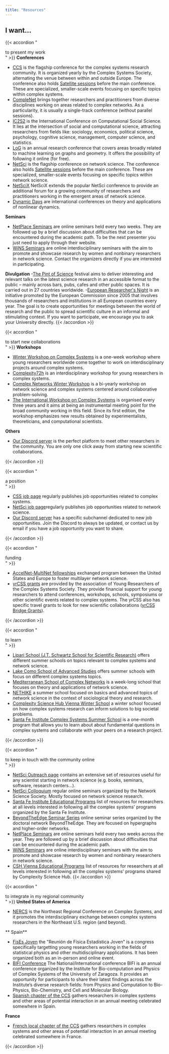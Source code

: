 ```yaml
---
title: "Resources"
---
```



## I want...

{{< accordion "<div><i class='fa-solid fa-microphone pr-4'></i>to present my work</div>" >}}
**Conferences**
- [CCS](https://ccs25.cssociety.org) is the flagship conference for the complex systems research community. It is organized yearly by the Complex Systems Society, alternating the venue between within and outside Europe. The conference also holds [Satellite sessions](https://ccs25.cssociety.org/satellite-2/) before the main conference. These are specialized, smaller-scale events focusing on specific topics within complex systems.
- [CompleNet](https://complenet.weebly.com) brings together researchers and practitioners from diverse disciplines working on areas related to complex networks. As a particularity, it is usually a single-track conference (without parallel sessions). 
- [IC2S2](https://www.ic2s2-2025.org/) is the International Conference on Computational Social Science. It lies at the intersection of social and computational science, attracting researchers from fields like: sociology, economics, political science, psychology, cognitive science, management, computer science, and statistics.
- [LoG](https://logconference.org/) is an annual research conference that covers areas broadly related to machine learning on graphs and geometry. It offers the possibility of following it online (for free).
- [NetSci](https://www.netscisociety.net/events/netsci) is the flagship conference on network science. The conference also holds [Satellite sessions](https://netsci2025.github.io/satellites/) before the main conference. These are specialized, smaller-scale events focusing on specific topics within network science.
- [NetSciX](https://netscix2025.iiti.ac.in) NetSciX extends the popular NetSci conference to provide an additional forum for a growing community of researchers and practitioners working in the emergent areas of network science. 
- [Dynamic Days](https://www.dynamicsdays.info) are international conferences on theory and applications of nonlinear dynamics.


**Seminars**
- [NetPlace Seminars](https://netplace.site) are online seminars held every two weeks. They are followed up by a brief discussion about difficulties that can be encountered during the academic path. To be the next presenter you just need to apply through their website.
- [WiNS Seminars](https://sites.google.com/view/womeninnetworkscience/) are online interdisciplinary seminars with the aim to promote and showcase research by women and nonbinary researchers in network science. Contact the organizers directly if you are interested in participating.

**Divulgation**
-[The Pint of Science](https://pintofscience.com) festival aims to deliver interesting and relevant talks on the latest science research in an accessible format to the public – mainly across bars, pubs, cafes and other public spaces. It is carried out in 27 countries worldwide. 
-[European Researcher's Night](https://marie-sklodowska-curie-actions.ec.europa.eu/actions/msca-citizens/join-a-celebration-of-science) is an initiative promoted by the European Commission since 2005 that involves thousands of researchers and institutions in all European countries every year. The goal is to create opportunities for meetings between the world of research and the public to spread scientific culture in an informal and stimulating context. If you want to participate, we encourage you to ask your University directly. 
{{< /accordion >}}


{{< accordion "<div><i class='fa-solid fa-people-arrows pr-4'></i>to start new collaborations</div>" >}}
**Workshops**
- [Winter Workshop on Complex Systems](https://wwcs2025.github.io) is a one-week workshop where young researchers worldwide come together to work on interdisciplinary projects around complex systems.
- [Complexity72h](https://complexity72h.com) is an interdisciplinary workshop for young researchers in complex systems.
- [Complex Networks Winter Workshop](https://vermontcomplexsystems.org/events/past-events/) is a bi-yearly workshop on network science and complex systems centered around collaborative problem-solving.
- [The International Workshop on Complex Systems](https://complexsystems.physics.unitn.it/iwcs/) is organised every three years and it aims at being an instrumental meeting point for the broad community working in this field. Since its first edition, the workshop emphasizes new results obtained by experimentalists, theoreticians, and computational scientists.

**Others**
- [Our Discord server](https://discord.gg/yFmVMZ29) is the perfect platform to meet other researchers in the community. You are only one click away from starting new scientific collaborations. 

{{< /accordion >}}

{{< accordion "<div><i class='fa-solid fa-award pr-4'></i>a position</div>" >}}

- [CSS job page](https://cssociety.org/job-openings) regularly publishes job opportunities related to complex systems.
- [NetSci job page](https://www.netscisociety.net/jobs)regularly publishes job opportunities related to network science.
- [Our Discord server](https://discord.gg/yFmVMZ29) has a specific subchannel dedicated to new job opportunities. Join the Discord to always be updated, or contact us by email if you have a job opportunity you want to share.

{{< /accordion >}}


{{< accordion "<div><i class='fa-duotone fa-solid fa-coins pr-4'></i>funding</div>" >}}

- [AccelNet-MultiNet fellowships](https://www.accelnet-multinet.org/education-training) exchanged program between the United States and Europe to foster multilayer network science.
- [yrCSS grants](https://yrcss.cssociety.org/grants/) are provided by the association of Young Researchers of the Complex Systems Society. They provide financial support for young researchers to attend conferences, workshops, schools, symposiums or other scientific events related to complex systems. The yrCSS also has specific travel grants to look for new scientific collaborations ([yrCSS Bridge Grants](https://yrcss.cssociety.org/grants/bridge-grant/)).

{{< /accordion >}}


{{< accordion "<div><i class='fa-solid fa-book-open-reader pr-4'></i>to learn</div>" >}}

- [Lipari School (J.T. Schwartz School for Scientific Research)](https://liparischool.it/) offers different summer schools on topics relevant to complex systems and network science.
- [Lake Como School of Advanced Studies](https://lakecomoschool.org/schools/) offers summer schools with focus on different complex systems topics.
- [Mediterranean School of Complex Networks](https://mediterraneanschoolcomplex.net/) is a week-long school that focuses on theory and applications of network science. 
- [NETHIKE](https://sn.ethz.ch/nethike.html) a summer school focused on basics and advanced topics of network science in the context of sociological theory and research.
- [Complexity Science Hub Vienna Winter School](https://csh.ac.at/education/winterschool/) a winter school focused on how complex systems research can inform solutions to big societal problems. 
- [Santa Fe Institute Complex Systems Summer School](https://santafe.edu/engage/learn/programs/sfi-complex-systems-summer-school) is a one-month program that allows you to learn about about fundamental questions in complex systems and collaborate with your peers on a research project.

{{< /accordion >}}

{{< accordion "<div><i class='fa-solid fa-book-open-reader pr-4'></i>to keep in touch with the community online</div>" >}}
- [NetSci Outreach page](https://www.netscisociety.net/outreach) contains an extensive set of resources useful for any scientist starting in network science (e.g. books, seminars, software, research centers...).
- [NetSci Colloquium](https://www.netscisociety.net/events/colloquium) regular online seminars organized by the Network Science Society. Mostly focused on network science research. 
- [Santa Fe Institute Educational Programs](https://santafe.edu/engage/learn/overview) list of resources for researchers at all levels interested in following all the complex systems' programs organized by the Santa Fe Institute.
- [BeyondTheEdge Seminar Series](https://www.beyondtheedge.network/events) online seminar series organized by the doctoral network BeyondTheEdge. They are focused on hypergraphs and higher-order networks. 
- [NetPlace Seminars](https://netplace.site) are online seminars held every two weeks across the year. They are followed up by a brief discussion about difficulties that can be encountered during the academic path.
- [WiNS Seminars](https://sites.google.com/view/womeninnetworkscience/) are online interdisciplinary seminars with the aim to promote and showcase research by women and nonbinary researchers in network science.
- [CSH Vienna Educational Programs](https://csh.ac.at/education/) list of resources for researchers at all levels interested in following all the complex systems' programs shared by Complexity Science Hub.
{{< /accordion >}}


{{< accordion "<div><i class='fa-solid fa-book-open-reader pr-4'></i>to integrate in my regional community</div>" >}}
**United States of America**
- [NERCS](https://nerccs2025.github.io/) is the Northeast Regional Conference on Complex Systems, and it promotes the interdisciplinary exchange between complex systems researchers in the Northeast U.S. region (and beyond).

** Spain**
- [FisEs Joven](https://fisesjoven24.gefenol.es) the "Reunión de Física Estadística Joven" is a congress specifically targetting young researchers working in the fields of statistical physics and other multidisciplinary applications. It has been organized both as an in-person and online event. 
- [BIFI Conference](https://bifi.es/calendar/) The National/International conference BIFI is an annual conference organized by the  Institute for Bio-computation and Physics of Complex Systems of the University of Zaragoza. It provides an opportunity for participants to share their latest findings across the Institute’s diverse research fields: from Physics and Computation to Bio-Physics, Bio-Chemistry, and Cell and Molecular Biology.
- [Spanish chapter of the CCS](https://indico.ifca.es/event/2862/) gathers researchers in complex systems and other areas of potential interaction in an annual meeting celebrated somewhere in Spain.

**France**
- [French local chapter of the CCS](https://conferences.css-fr.org) gathers researchers in complex systems and other areas of potential interaction in an annual meeting celebrated somewhere in France.

{{< /accordion >}}
